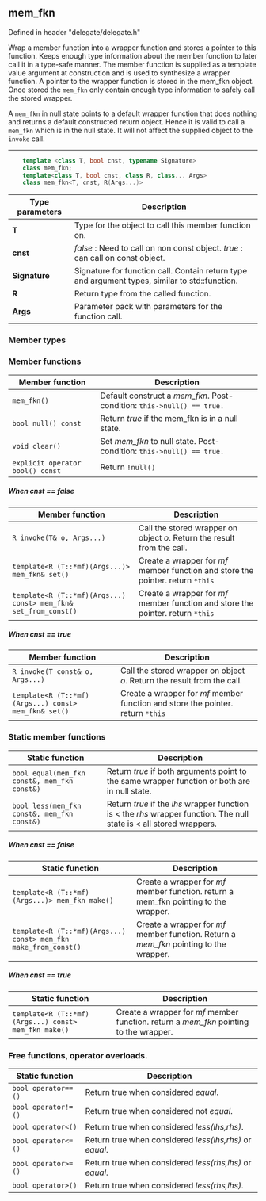 ## mem_fkn

Defined in header "delegate/delegate.h"

Wrap a member function into a wrapper function and stores a pointer to this function.
Keeps enough type information about the member function to later call it in a 
type-safe manner.
The member function is supplied as a template value argument at construction and is used to synthesize a wrapper function. A pointer to the wrapper function is stored in the mem_fkn object.
Once stored the `mem_fkn` only contain enough type information to safely call the stored wrapper.

A `mem_fkn` in null state points to a default wrapper function that does nothing and returns a default constructed return object. Hence it is valid to call a `mem_fkn` which is in the null state. It will not affect the supplied object to the `invoke` call.

---

``` cpp
    template <class T, bool cnst, typename Signature> 
    class mem_fkn;
    template<class T, bool cnst, class R, class... Args>
    class mem_fkn<T, cnst, R(Args...)> 
```

| Type parameters | Description
| --- | ---
| **T** | Type for the object to call this member function on.
| **cnst** | *false* : Need to call on non const object. *true* : can call on const object.
| **Signature** | Signature for function call. Contain return type and argument types, similar to std::function.
| **R** | Return type from the called function.
| **Args** | Parameter pack with parameters for the function call.

### Member types

### Member functions

| Member function |  Description
| --- | ---
| `mem_fkn()` | Default construct a *mem_fkn*. Post-condition: `this->null() == true.`
| `bool null() const` | Return _true_ if the mem_fkn is in a null state.
| `void clear()`| Set *mem_fkn* to null state. Post-condition: `this->null() == true.`
| `explicit operator bool() const`| Return `!null()`

##### When cnst == false

| Member function |  Description
| --- | ---
| `R invoke(T& o, Args...)`| Call the stored wrapper on object _o_. Return the result from the call.
| `template<R (T::*mf)(Args...)> mem_fkn& set()` | Create a wrapper for *mf* member function and store the pointer. return `*this`
| `template<R (T::*mf)(Args...) const> mem_fkn& set_from_const()` | Create a wrapper for *mf* member function and store the pointer. return `*this`

##### When cnst == true

| Member function |  Description
| --- | ---
| `R invoke(T const& o, Args...)`| Call the stored wrapper on object _o_. Return the result from the call.
| `template<R (T::*mf)(Args...) const> mem_fkn& set()` | Create a wrapper for *mf* member function and store the pointer. return `*this`

### Static member functions

| Static function |  Description
| --- | ---
| `bool equal(mem_fkn const&, mem_fkn const&)` | Return _true_ if both arguments point to the same wrapper function or both are in null state.
| `bool less(mem_fkn const&, mem_fkn const&)` | Return _true_ if the _lhs_ wrapper function is < the _rhs_ wrapper function. The null state is < all stored wrappers.

##### When cnst == false

| Static function |  Description
| --- | ---
| `template<R (T::*mf)(Args...)> mem_fkn make()` | Create a wrapper for *mf* member function.  return a mem_fkn pointing to the wrapper.
| `template<R (T::*mf)(Args...) const> mem_fkn make_from_const()` | Create a wrapper for *mf* member function. Return a *mem_fkn* pointing to the wrapper.

##### When cnst == true

| Static function |  Description
| --- | ---
| `template<R (T::*mf)(Args...) const> mem_fkn make()` |Create a wrapper for *mf* member function.  return a *mem_fkn* pointing to the wrapper.

### Free functions, operator overloads.

| Static function |  Description
| --- | ---
| `bool operator==()` | Return true when considered *equal*.
| `bool operator!=()` | Return true when considered not *equal*.
| `bool operator<()` | Return true when considered *less(lhs,rhs)*.
| `bool operator<=()` | Return true when considered *less(lhs,rhs)* or *equal*.
| `bool operator>=()` | Return true when considered *less(rhs,lhs)* or *equal*.
| `bool operator>()` | Return true when considered *less(rhs,lhs)*.
